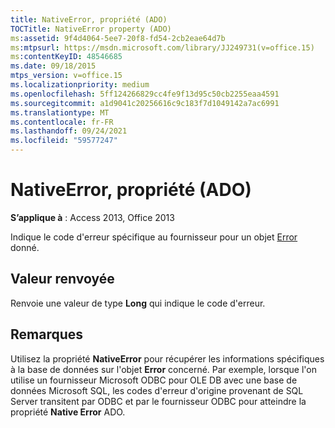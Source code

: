 ```yaml
---
title: NativeError, propriété (ADO)
TOCTitle: NativeError property (ADO)
ms:assetid: 9f4d4064-5ee7-20f8-fd54-2cb2eae64d7b
ms:mtpsurl: https://msdn.microsoft.com/library/JJ249731(v=office.15)
ms:contentKeyID: 48546685
ms.date: 09/18/2015
mtps_version: v=office.15
ms.localizationpriority: medium
ms.openlocfilehash: 5ff124266829cc4fe9f13d95c50cb2255eaa4591
ms.sourcegitcommit: a1d9041c20256616c9c183f7d1049142a7ac6991
ms.translationtype: MT
ms.contentlocale: fr-FR
ms.lasthandoff: 09/24/2021
ms.locfileid: "59577247"
---
```

# <a name="nativeerror-property-ado"></a>NativeError, propriété (ADO)


**S’applique à** : Access 2013, Office 2013

Indique le code d'erreur spécifique au fournisseur pour un objet [Error](error-object-ado.md) donné.

## <a name="return-value"></a>Valeur renvoyée

Renvoie une valeur de type **Long** qui indique le code d'erreur.

## <a name="remarks"></a>Remarques

Utilisez la propriété **NativeError** pour récupérer les informations spécifiques à la base de données sur l'objet **Error** concerné. Par exemple, lorsque l'on utilise un fournisseur Microsoft ODBC pour OLE DB avec une base de données Microsoft SQL, les codes d'erreur d'origine provenant de SQL Server transitent par ODBC et par le fournisseur ODBC pour atteindre la propriété **Native Error** ADO.


